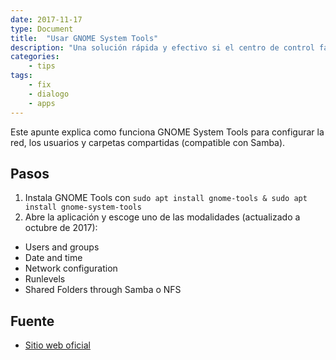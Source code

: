 ```yaml
---
date: 2017-11-17
type: Document
title:  "Usar GNOME System Tools"
description: "Una solución rápida y efectivo si el centro de control falla"
categories:
    - tips
tags:
    - fix
    - dialogo
    - apps
---
```


Este apunte explica como funciona GNOME System Tools para configurar la red, los usuarios y carpetas compartidas (compatible con Samba).

## Pasos
1. Instala GNOME Tools con `sudo apt install gnome-tools & sudo apt install gnome-system-tools`
2. Abre la aplicación y escoge uno de las modalidades (actualizado a octubre de 2017):
  - Users and groups
  - Date and time
  - Network configuration
  - Runlevels
  - Shared Folders through Samba o NFS

## Fuente
* [Sitio web oficial](https://projects.gnome.org/gst/)
